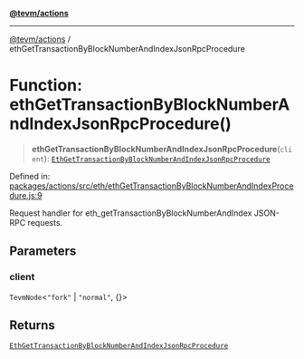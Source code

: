 [**@tevm/actions**](../README.md)

***

[@tevm/actions](../globals.md) / ethGetTransactionByBlockNumberAndIndexJsonRpcProcedure

# Function: ethGetTransactionByBlockNumberAndIndexJsonRpcProcedure()

> **ethGetTransactionByBlockNumberAndIndexJsonRpcProcedure**(`client`): [`EthGetTransactionByBlockNumberAndIndexJsonRpcProcedure`](../type-aliases/EthGetTransactionByBlockNumberAndIndexJsonRpcProcedure.md)

Defined in: [packages/actions/src/eth/ethGetTransactionByBlockNumberAndIndexProcedure.js:9](https://github.com/evmts/tevm-monorepo/blob/main/packages/actions/src/eth/ethGetTransactionByBlockNumberAndIndexProcedure.js#L9)

Request handler for eth_getTransactionByBlockNumberAndIndex JSON-RPC requests.

## Parameters

### client

`TevmNode`\<`"fork"` \| `"normal"`, \{\}\>

## Returns

[`EthGetTransactionByBlockNumberAndIndexJsonRpcProcedure`](../type-aliases/EthGetTransactionByBlockNumberAndIndexJsonRpcProcedure.md)

